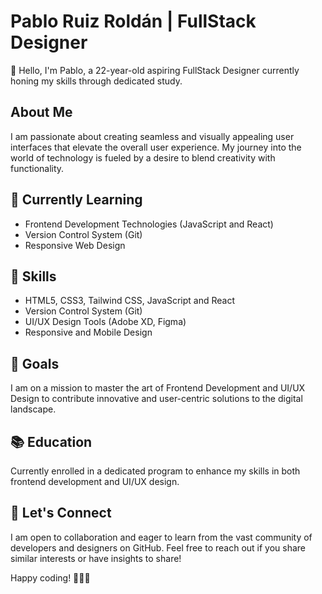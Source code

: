 # Pablo Ruiz Roldán | FullStack Designer

👋 Hello, I'm Pablo, a 22-year-old aspiring FullStack Designer currently honing my skills through dedicated study.

## About Me
I am passionate about creating seamless and visually appealing user interfaces that elevate the overall user experience. My journey into the world of technology is fueled by a desire to blend creativity with functionality.

## 🌱 Currently Learning
- Frontend Development Technologies (JavaScript and React)
- Version Control System (Git)
- Responsive Web Design

## 💼 Skills
- HTML5, CSS3, Tailwind CSS, JavaScript and React
- Version Control System (Git)
- UI/UX Design Tools (Adobe XD, Figma)
- Responsive and Mobile Design

## 🚀 Goals
I am on a mission to master the art of Frontend Development and UI/UX Design to contribute innovative and user-centric solutions to the digital landscape.

## 📚 Education
Currently enrolled in a dedicated program to enhance my skills in both frontend development and UI/UX design.

## 🤝 Let's Connect
I am open to collaboration and eager to learn from the vast community of developers and designers on GitHub. Feel free to reach out if you share similar interests or have insights to share!

Happy coding! 👨‍💻✨
